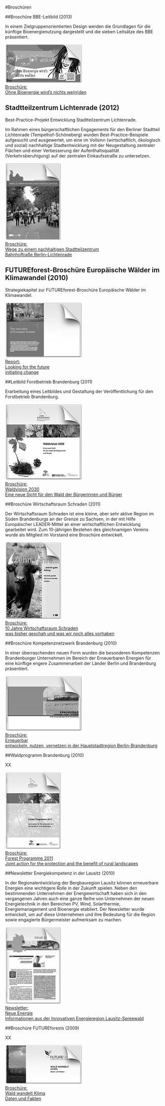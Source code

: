 #Broschüren

##Broschüre BBE-Leitbild (2013)

In einem Zielgruppenorientierten Design werden die Grundlagen für die künftige Bioenergienutzung dargestellt und die sieben Leitsätze des BBE präsentiert.

<div class="anhang">
<a href="../_ressources/pdf/bioenergie_broschuere.pdf"><img src="../_ressources/pdf/bioenergie_broschuere.png"><br>Broschüre: <br>Ohne Bioenergie wird’s nichts we(n)den</a>
</div>

## Stadtteilzentrum Lichtenrade (2012)

Best-Practice-Projekt Entwicklung Stadtteilzentrum Lichtenrade. 

Im Rahmen eines bürgerschaftlichen Engagements für den Berliner Stadtteil Lichtenrade (Tempelhof-Schöneberg) wurden Best-Practice-Beispiele aufgesucht und ausgewertet, um eine im Vollsinn (wirtschaftlich, ökologisch und sozial) nachhaltige Stadtentwicklung mit der Neugestaltung zentraler Flächen und einer Verbesserung der Aufenthaltsqualität (Verkehrsberuhigung) auf der zentralen Einkaufsstraße zu untersetzen.

<div class="anhang">
<a href="../_ressources/pdf/lichtenrade_broschuere.pdf"><img src="../_ressources/pdf/lichtenrade_broschuere.png"><br>Broschüre: <br>Wege zu einem nachhaltigen Stadtteilzentrum <br><span>Bahnhoftraße Berlin-Lichtenrade</span></a>
</div>

## FUTUREforest-Broschüre Europäische Wälder im Klimawandel (2010)

Strategiekapitel zur FUTUREforest-Broschüre Europäische Wälder im Klimawandel. 

<div class="anhang">
<a href="../_ressources/pdf/futureforest_report.pdf"><img src="../_ressources/pdf/futureforest_report.png"><br>Report: <br>Looking for the future <br><span>initiating change</span></a>
</div>


##Leitbild Forstbetrieb Brandenburg (2011)

Erarbeitung eines Leitbildes und Gestaltung der Veröffentlichung für den Forstbetrieb Brandenburg. 

<div class="anhang">
<a href="../_ressources/pdf/waldvision_broschuere.pdf"><img src="../_ressources/pdf/waldvision_broschuere.png"><br>Broschüre: <br>Waldvision 2030 <br><span>Eine neue Sicht
für den Wald der Bürgerinnen und Bürger</span></a>
</div>

##Broschüre Wirtschaftsraum Schraden (2011)

Der Wirtschaftsraum Schraden ist eine kleine, aber sehr aktive Region im Süden Brandenburgs an der Grenze zu Sachsen, in der mit Hilfe Europäischer LEADER-Mittel an einer wirtschaftlichen Entwicklung gearbeitet wird. Zum 10-jährigen  Bestehen des gleichnamigen Vereins wurde als Mitglied im Vorstand eine Broschüre entwickelt.

<div class="anhang">
<a href="../_ressources/pdf/schraden_broschuere.pdf"><img src="../_ressources/pdf/schraden_broschuere.png"><br>Broschüre: <br>10 Jahre Wirtschaftsraum Schraden <br><span>was bisher geschah und was wir noch alles vorhaben</span></a>
</div>

##Broschüre Kompetenznetzwerk Brandenburg (2010)

In einer überraschenden neuen Form wurden die besonderen Kompetenzen Brandenburger Unternehmen im Bereich der Erneuerbaren Energien für eine künftige engere Zusammenarbeit der Länder Berlin und Brandenburg präsentiert.

<div class="anhang">
<a href="../_ressources/pdf/erneuerbarbb_broschuere.pdf"><img src="../_ressources/pdf/erneuerbarbb_broschuere.png"><br>Broschüre: <br>Erneuerbar <br><span>entwickeln, nutzen, vernetzen in der Hauptstadtregion Berlin-Brandenburg</span></a>
</div>


##Waldprogramm Brandenburg (2010)

XX

<div class="anhang">
<a href="../_ressources/pdf/forestbrandenburg_programme.pdf"><img src="../_ressources/pdf/forestbrandenburg_programme.png"><br>Broschüre: <br>Forest Programme 2011 <span><br>Joint action for the protection and the benefit of rural landscapes</span></a>
</div>

##Newsletter Energiekompetenz in der Lausitz (2010)

In der Regionalentwicklung der Bergbauregion Lausitz können erneuerbare Energien eine wichtigere Rolle in der Zukunft spielen. Neben den bestimmenden Unternehmen der Energiewirtschaft haben sich in den vergangenen Jahren auch eine ganze Reihe von Unternehmen der neuen Energietechnik in den Bereichen PV, Wind, Solarthermie, Energiemanagement und Bioenergie etabliert. Der Newsletter wurde entwickelt, um auf diese Unternehmen und ihre Bedeutung für die Region sowie engagierte Bürgermeister aufmerksam zu machen.

<div class="anhang">
<a href="../_ressources/pdf/lausitz_newsletter.pdf"><img src="../_ressources/pdf/lausitz_newsletter.png"><br>Newsletter: <br>Neue Energie <br><span>Informationen aus der Innovativen Energieregion Lausitz-Spreewald</span></a>
</div>

##Broschüre FUTUREforests (2009)

XX

<div class="anhang">
<a href="../_ressources/pdf/futureforest_broschuere.pdf"><img src="../_ressources/pdf/futureforest_broschuere.png"><br>Broschüre: <br>Wald wandelt Klima <br><span>Daten und Fakten</span></a>
</div>
